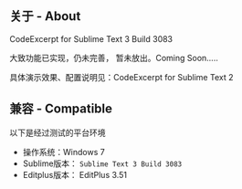 ## 关于 - About

CodeExcerpt for Sublime Text 3 Build 3083

大致功能已实现，仍未完善， 暂未放出。Coming Soon.....

具体演示效果、配置说明见：CodeExcerpt for Sublime Text 2

## 兼容 - Compatible 

以下是经过测试的平台环境

* 操作系统：Windows 7
* Sublime版本： `Sublime Text 3 Build 3083`
* Editplus版本： EditPlus 3.51


